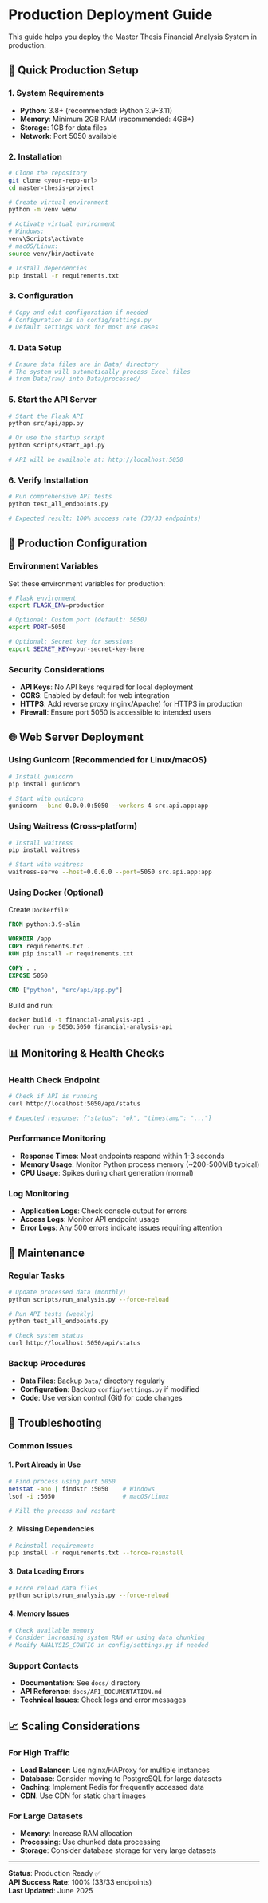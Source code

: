 # Production Deployment Guide

This guide helps you deploy the Master Thesis Financial Analysis System in production.

## 🚀 Quick Production Setup

### 1. System Requirements
- **Python**: 3.8+ (recommended: Python 3.9-3.11)
- **Memory**: Minimum 2GB RAM (recommended: 4GB+)
- **Storage**: 1GB for data files
- **Network**: Port 5050 available

### 2. Installation

```bash
# Clone the repository
git clone <your-repo-url>
cd master-thesis-project

# Create virtual environment
python -m venv venv

# Activate virtual environment
# Windows:
venv\Scripts\activate
# macOS/Linux:
source venv/bin/activate

# Install dependencies
pip install -r requirements.txt
```

### 3. Configuration

```bash
# Copy and edit configuration if needed
# Configuration is in config/settings.py
# Default settings work for most use cases
```

### 4. Data Setup

```bash
# Ensure data files are in Data/ directory
# The system will automatically process Excel files
# from Data/raw/ into Data/processed/
```

### 5. Start the API Server

```bash
# Start the Flask API
python src/api/app.py

# Or use the startup script
python scripts/start_api.py

# API will be available at: http://localhost:5050
```

### 6. Verify Installation

```bash
# Run comprehensive API tests
python test_all_endpoints.py

# Expected result: 100% success rate (33/33 endpoints)
```

## 🔧 Production Configuration

### Environment Variables
Set these environment variables for production:

```bash
# Flask environment
export FLASK_ENV=production

# Optional: Custom port (default: 5050)
export PORT=5050

# Optional: Secret key for sessions
export SECRET_KEY=your-secret-key-here
```

### Security Considerations
- **API Keys**: No API keys required for local deployment
- **CORS**: Enabled by default for web integration
- **HTTPS**: Add reverse proxy (nginx/Apache) for HTTPS in production
- **Firewall**: Ensure port 5050 is accessible to intended users

## 🌐 Web Server Deployment

### Using Gunicorn (Recommended for Linux/macOS)

```bash
# Install gunicorn
pip install gunicorn

# Start with gunicorn
gunicorn --bind 0.0.0.0:5050 --workers 4 src.api.app:app
```

### Using Waitress (Cross-platform)

```bash
# Install waitress
pip install waitress

# Start with waitress
waitress-serve --host=0.0.0.0 --port=5050 src.api.app:app
```

### Using Docker (Optional)

Create `Dockerfile`:
```dockerfile
FROM python:3.9-slim

WORKDIR /app
COPY requirements.txt .
RUN pip install -r requirements.txt

COPY . .
EXPOSE 5050

CMD ["python", "src/api/app.py"]
```

Build and run:
```bash
docker build -t financial-analysis-api .
docker run -p 5050:5050 financial-analysis-api
```

## 📊 Monitoring & Health Checks

### Health Check Endpoint
```bash
# Check if API is running
curl http://localhost:5050/api/status

# Expected response: {"status": "ok", "timestamp": "..."}
```

### Performance Monitoring
- **Response Times**: Most endpoints respond within 1-3 seconds
- **Memory Usage**: Monitor Python process memory (~200-500MB typical)
- **CPU Usage**: Spikes during chart generation (normal)

### Log Monitoring
- **Application Logs**: Check console output for errors
- **Access Logs**: Monitor API endpoint usage
- **Error Logs**: Any 500 errors indicate issues requiring attention

## 🔄 Maintenance

### Regular Tasks
```bash
# Update processed data (monthly)
python scripts/run_analysis.py --force-reload

# Run API tests (weekly)
python test_all_endpoints.py

# Check system status
curl http://localhost:5050/api/status
```

### Backup Procedures
- **Data Files**: Backup `Data/` directory regularly
- **Configuration**: Backup `config/settings.py` if modified
- **Code**: Use version control (Git) for code changes

## 🚨 Troubleshooting

### Common Issues

#### 1. Port Already in Use
```bash
# Find process using port 5050
netstat -ano | findstr :5050    # Windows
lsof -i :5050                   # macOS/Linux

# Kill the process and restart
```

#### 2. Missing Dependencies
```bash
# Reinstall requirements
pip install -r requirements.txt --force-reinstall
```

#### 3. Data Loading Errors
```bash
# Force reload data files
python scripts/run_analysis.py --force-reload
```

#### 4. Memory Issues
```bash
# Check available memory
# Consider increasing system RAM or using data chunking
# Modify ANALYSIS_CONFIG in config/settings.py if needed
```

### Support Contacts
- **Documentation**: See `docs/` directory
- **API Reference**: `docs/API_DOCUMENTATION.md`
- **Technical Issues**: Check logs and error messages

## 📈 Scaling Considerations

### For High Traffic
- **Load Balancer**: Use nginx/HAProxy for multiple instances
- **Database**: Consider moving to PostgreSQL for large datasets
- **Caching**: Implement Redis for frequently accessed data
- **CDN**: Use CDN for static chart images

### For Large Datasets
- **Memory**: Increase RAM allocation
- **Processing**: Use chunked data processing
- **Storage**: Consider database storage for very large datasets

---

**Status**: Production Ready ✅  
**API Success Rate**: 100% (33/33 endpoints)  
**Last Updated**: June 2025
